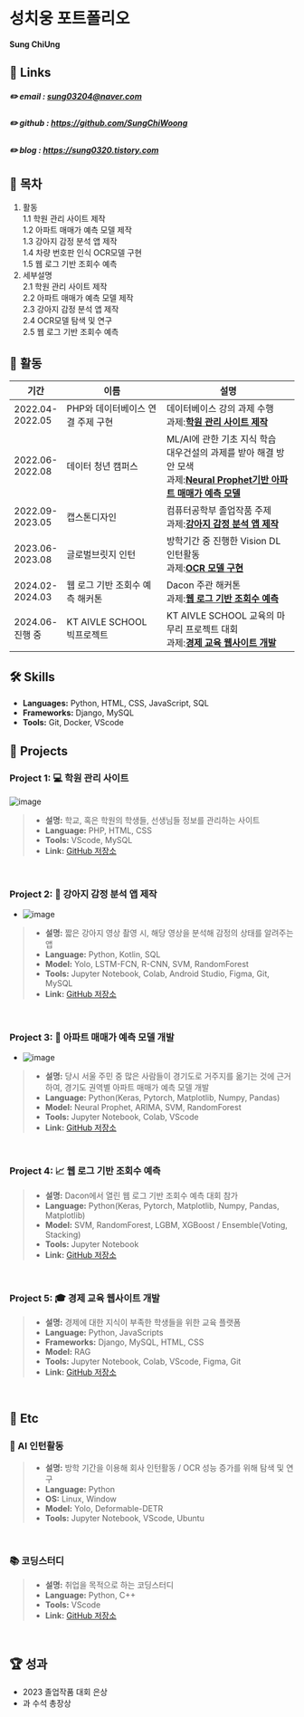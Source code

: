 # 성치웅 포트폴리오

**Sung ChiUng**

## 🔗 Links
##### :pencil2: email : sung03204@naver.com
##### :pencil2: github : https://github.com/SungChiWoong
##### :pencil2: blog : https://sung0320.tistory.com

## 📝 목차
1. 활동
   <br>1.1 학원 관리 사이트 제작
   <br>1.2 아파트 매매가 예측 모델 제작
   <br>1.3 강아지 감정 분석 앱 제작
   <br>1.4 차량 번호판 인식 OCR모델 구현
   <br>1.5 웹 로그 기반 조회수 예측
2. 세부설명
   <br>2.1 학원 관리 사이트 제작
   <br>2.2 아파트 매매가 예측 모델 제작
   <br>2.3 강아지 감정 분석 앱 제작
   <br>2.4 OCR모델 탐색 및 연구
   <br>2.5 웹 로그 기반 조회수 예측

## 📄 활동
|기간|이름|설명|
|------|---|---|
|2022.04-<br>2022.05|PHP와 데이터베이스 연결 주제 구현|데이터베이스 강의 과제 수행<br>과제:[**학원 관리 사이트 제작**](#project-1--학원-관리-사이트)|
|2022.06-<br>2022.08|데이터 청년 캠퍼스|ML/AI에 관한 기초 지식 학습<br>대우건설의 과제를 받아 해결 방안 모색<br>과제:[**Neural Prophet기반 아파트 매매가 예측 모델**](#project-3--아파트-매매가-예측-모델-개발)|
|2022.09-<br>2023.05|캡스톤디자인|컴퓨터공학부 졸업작품 주제<br>과제:[**강아지 감정 분석 앱 제작**](#project-2--강아지-감정-분석-앱-제작)|
|2023.06-<br>2023.08|글로벌브릿지 인턴|방학기간 중 진행한 Vision DL 인턴활동<br>과제:[**OCR 모델 구현**](#-ai-인턴활동)|
|2024.02-<br>2024.03|웹 로그 기반 조회수 예측 해커톤|Dacon 주관 해커톤<br>과제:[**웹 로그 기반 조회수 예측**](#project-4--웹-로그-기반-조회수-예측)|
|2024.06-<br> 진행 중|KT AIVLE SCHOOL 빅프로젝트|KT AIVLE SCHOOL 교육의 마무리 프로젝트 대회<br>과제:[**경제 교육 웹사이트 개발**](#project-5--경재-교육-웹사이트-개발)|

## 🛠️ Skills
- **Languages:** Python, HTML, CSS, JavaScript, SQL
- **Frameworks:** Django, MySQL
- **Tools:** Git, Docker, VScode

## 📂 Projects

### Project 1: 💻 학원 관리 사이트
![image](https://github.com/SungChiWoong/SungChiWoong/assets/123548388/ecb506c1-4081-4caf-9c77-7fafd1cd0dda)
>- **설명:** 학교, 혹은 학원의 학생들, 선생님들 정보를 관리하는 사이트
>- **Language:** PHP, HTML, CSS
>- **Tools:** VScode, MySQL
>- **Link:** [GitHub 저장소](https://github.com/SungChiWoong/Student-Management)

<br>

### Project 2: 📱 강아지 감정 분석 앱 제작
- ![image](https://github.com/SungChiWoong/SungChiWoong/assets/123548388/d2f5c68e-a35c-4de8-954f-b01f3044cd6d)
>- **설명:** 짧은 강아지 영상 촬영 시, 해당 영상을 분석해 감정의 상태를 알려주는 앱
>- **Language:** Python, Kotlin, SQL
>- **Model:** Yolo, LSTM-FCN, R-CNN, SVM, RandomForest
>- **Tools:** Jupyter Notebook, Colab, Android Studio, Figma, Git, MySQL
>- **Link:** [GitHub 저장소](https://github.com/SungChiWoong/Capstone-Design)

<br>

### Project 3: 🏦 아파트 매매가 예측 모델 개발
- ![image](https://github.com/SungChiWoong/SungChiWoong/assets/123548388/416237d4-0071-41c0-8e1d-5974ebacb0c3)
>- **설명:** 당시 서울 주민 중 많은 사람들이 경기도로 거주지를 옮기는 것에 근거하여, 경기도 권역별 아파트 매매가 예측 모델 개발
>- **Language:** Python(Keras, Pytorch, Matplotlib, Numpy, Pandas)
>- **Model:** Neural Prophet, ARIMA, SVM, RandomForest
>- **Tools:** Jupyter Notebook, Colab, VScode
>- **Link:** [GitHub 저장소](https://github.com/SungChiWoong/Apartment_Price_Prediction)

<br>

### Project 4: 📈 웹 로그 기반 조회수 예측
>- **설명:** Dacon에서 열린 웹 로그 기반 조회수 예측 대회 참가
>- **Language:** Python(Keras, Pytorch, Matplotlib, Numpy, Pandas, Matplotlib)
>- **Model:** SVM, RandomForest, LGBM, XGBoost / Ensemble(Voting, Stacking)
>- **Tools:** Jupyter Notebook
>- **Link:** [GitHub 저장소](https://github.com/SungChiWoong/Search_Count)

<br>

### Project 5: 🎓 경제 교육 웹사이트 개발
>- **설명:** 경제에 대한 지식이 부족한 학생들을 위한 교육 플랫폼
>- **Language:** Python, JavaScripts
>- **Frameworks:** Django, MySQL, HTML, CSS
>- **Model:** RAG
>- **Tools:** Jupyter Notebook, Colab, VScode, Figma, Git
>- **Link:** [GitHub 저장소](https://github.com/Economia-aivle/server-economia)

<br>

## 📌 Etc
### 🤖 AI 인턴활동
>- **설명:** 방학 기간을 이용해 회사 인턴활동 / OCR 성능 증가를 위해 탐색 및 연구
>- **Language:** Python
>- **OS:** Linux, Window
>- **Model:** Yolo, Deformable-DETR
>- **Tools:** Jupyter Notebook, VScode, Ubuntu

<br>

### 📚 코딩스터디
>- **설명:** 취업을 목적으로 하는 코딩스터디
>- **Language:** Python, C++
>- **Tools:** VScode
>- **Link:** [GitHub 저장소](https://github.com/Vion44/Study-Aivle-)

<br>

## 🏆 성과
- 2023 졸업작품 대회 은상
- 과 수석 총장상
